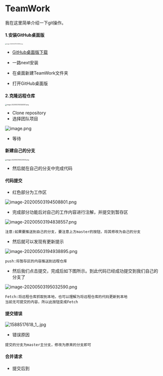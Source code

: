 # TeamWork
我在这里简单介绍一下git操作。

#### 1.安装GitHub桌面版

<img src="https://i.loli.net/2020/05/03/PBi8shH3LfOgR6n.png" alt="image-20200503170213595.png" style="zoom: 25%;" />

* [GitHub桌面版下载](https://desktop.github.com/)

* 一路next安装

* 在桌面新建TeamWork文件夹
* 打开GitHub桌面版

#### 2.克隆远程仓库

<img src="https://i.loli.net/2020/05/03/KIHChEZ8n5JDvFQ.png" alt="image-20200503193926091.png" style="zoom: 33%;" />

* Clone repository
* 选择团队项目

![image.png](https://i.loli.net/2020/05/03/5wVq7z4oWIunvkc.png)

* 等待

#### 新建自己的分支

<img src="https://i.loli.net/2020/05/03/NRj2XuPylKxGcv9.png" alt="image-20200503194230039.png" style="zoom:33%;" />

* 然后就在自己的分支中完成代码

#### 代码提交

* 红色部分为工作区

![image-20200503194508801.png](https://i.loli.net/2020/05/03/j3FbKioSE9ufCl6.png)

* 完成部分功能后对自己的工作内容进行注解，并提交到暂存区

![image-20200503194838557.png](https://i.loli.net/2020/05/03/N3BDZy9msiWCLvd.png)

```
注意:如果要推送到自己的分支，要注意上方master的按钮，将其修改为自己的分支
```

* 然后就可以发现有更新提示

![image-20200503194938895.png](https://i.loli.net/2020/05/03/DVk1HsYciaJfuNF.png)

```
push:将暂存区的内容推送到远程仓库
```

* 然后我们点击提交，完成后如下图所示。到此代码已经成功提交到我们自己的分支了

![image-20200503195032590.png](https://i.loli.net/2020/05/03/FEwQ1g8W4zpydo3.png)

```
Fetch:将远程仓库抓取到本地，也可以理解为将远程仓库的代码更新到本地
当前无可提交的内容，所以此按钮变成Fetch
```

#### 提交错误

![1588517618_1_.jpg](https://i.loli.net/2020/05/03/PrxBq2M4AvDoEet.png)

* 错误原因

```
提交的分支为master主分支，修改为原来的分支即可
```

#### 合并请求

* 提交后到